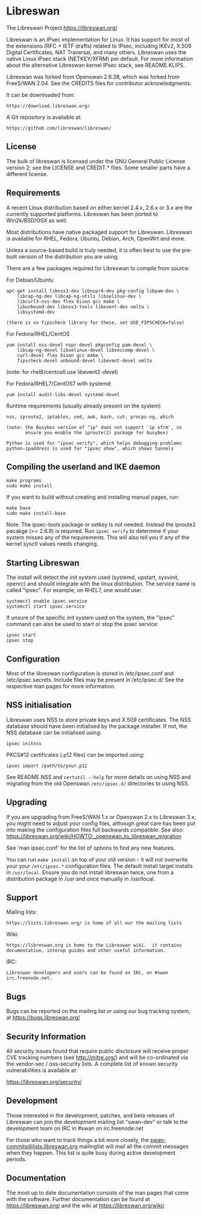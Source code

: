 # Libreswan
The Libreswan Project   https://libreswan.org/

Libreswan is an IPsec implementation for Linux. It has support for most
of the extensions (RFC + IETF drafts) related to IPsec, including
IKEv2, X.509 Digital Certificates, NAT Traversal, and many others.
Libreswan uses the native Linux IPsec stack (NETKEY/XFRM) per default.
For more information about the alternative Libreswan kernel IPsec stack,
see README.KLIPS.

Libreswan was forked from Openswan 2.6.38, which was forked from
FreeS/WAN 2.04. See the CREDITS files for contributor acknowledgments.

It can be downloaded from:

    https://download.libreswan.org/

A Git repository is available at:

    https://github.com/libreswan/libreswan/

## License
The bulk of libreswan is licensed under the GNU General Public License
version 2; see the LICENSE and CREDIT.* files. Some smaller parts have
a different license.

## Requirements
A recent Linux distribution based on either kernel 2.4.x, 2.6.x or 3.x
are the currently supported platforms. Libreswan has been ported to
Win2k/BSD/OSX as well.

Most distributions have native packaged support for Libreswan. Libreswan is
available for RHEL, Fedora, Ubuntu, Debian, Arch, OpenWrt and more.

Unless a source-based build is truly needed,  it is often best to use
the pre-built version of the distribution you are using.

There are a few packages required for Libreswan to compile from source:

For Debian/Ubuntu

	apt-get install libnss3-dev libnspr4-dev pkg-config libpam-dev \
		libcap-ng-dev libcap-ng-utils libselinux-dev \
		libcurl3-nss-dev flex bison gcc make \
		libunbound-dev libnss3-tools libevent-dev xmlto \
		libsystemd-dev

	(there is no fipscheck library for these, set USE_FIPSCHECK=false)

For Fedora/RHEL/CentOS

	yum install nss-devel nspr-devel pkgconfig pam-devel \
		libcap-ng-devel libselinux-devel libseccomp-devel \
		curl-devel flex bison gcc make \
		fipscheck-devel unbound-devel libevent-devel xmlto

(note: for rhel6/centos6 use libevent2-devel)

For Fedora/RHEL7/CentOS7 with systemd:

	yum install audit-libs-devel systemd-devel

Runtime requirements (usually already present on the system)

	nss, iproute2, iptables, sed, awk, bash, cut, procps-ng, which

	(note: the Busybox version of "ip" does not support 'ip xfrm', so
	       ensure you enable the iproute(2) package for busybox)

	Python is used for "ipsec verify", which helps debugging problems
	python-ipaddress is used for "ipsec show", which shows tunnels

## Compiling the userland and IKE daemon

    make programs
    sudo make install

If you want to build without creating and installing manual pages, run:

    make base
    sudo make install-base

Note: The ipsec-tools package or setkey is not needed. Instead the iproute2
pacakge (>= 2.6.8) is required. Run `ipsec verify` to determine if your
system misses any of the requirements. This will also tell you if any of
the kernel sysctl values needs changing.

## Starting Libreswan
The install will detect the init system used (systemd, upstart, sysvinit,
openrc) and should integrate with the linux distribution. The service
name is called "ipsec".  For example, on RHEL7, one would use:

    systemctl enable ipsec.service
    systemctl start ipsec.service

If unsure of the specific init system used on the system, the "ipsec"
command can also be used to start or stop the ipsec service:

    ipsec start
    ipsec stop

## Configuration
Most of the libreswan configuration is stored in /etc/ipsec.conf and
/etc/ipsec.secrets. Include files may be present in /etc/ipsec.d/
See the respective man pages for more information.

## NSS initialisation
Libreswan uses NSS to store private keys and X.509 certificates. The NSS
database should have been initialised by the package installer. If not,
the NSS database can be initialised using:

    ipsec initnss

PKCS#12 certificates (.p12 files) can be imported using:

    ipsec import /path/to/your.p12

See README.NSS and `certutil --help` for more details on using NSS and
migrating from the old Openswan `/etc/ipsec.d/` directories to using NSS.

## Upgrading
If you are upgrading from FreeS/WAN 1.x or Openswan 2.x to Libreswan 3.x,
you might need to adjust your config files, although great care has been
put into making the configuration files full backwards compatible. See
also: https://libreswan.org/wiki/HOWTO:_openswan_to_libreswan_migration

See 'man ipsec.conf' for the list of options to find any new features.

You can run `make install` on top of your old version - it will not
overwrite your your `/etc/ipsec.*` configuration files. The default install
target installs in `/usr/local`. Ensure you do not install libreswan twice,
one from a distribution package in /usr and once manually in /usr/local.

## Support

Mailing lists:

    https://lists.libreswan.org/ is home of all our the mailing lists

Wiki:

    https://libreswan.org is home to the Libreswan wiki.  it contains
    documentation, interop guides and other useful information.

IRC:

    Libreswan developers and users can be found on IRC, on #swan
    irc.freenode.net.

## Bugs
Bugs can be reported on the mailing list or using our bug tracking system,
at https://bugs.libreswan.org/

## Security Information
All security issues found that require public disclosure will
receive proper CVE tracking numbers (see http://mitre.org/) and
will be co-ordinated via the vendor-sec / oss-security lists. A
complete list of known security vulnerabilities is available at:

https://libreswan.org/security/

## Development
Those interested in the development, patches, and beta releases of
Libreswan can join the development mailing list "swan-dev" or talk to the
development team on IRC in #swan on irc.freenode.net

For those who want to track things a bit more closely, the
swan-commits@lists.libreswan.org mailinglist will mail all the commit
messages when they happen. This list is quite busy during active
development periods.

## Documentation
The most up to date documentation consists of the man pages that come
with the software. Further documentation can be found at https://libreswan.org/
and the wiki at https://libreswan.org/wiki/

